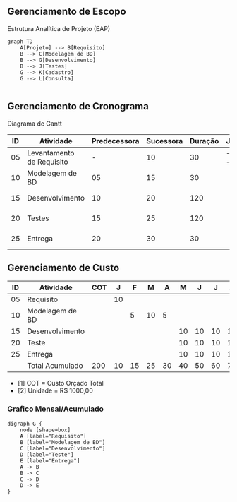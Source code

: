 
## Gerenciamento de Escopo

Estrutura Analítica de Projeto (EAP)

```mermaid
graph TD
    A[Projeto] --> B[Requisito]
    B --> C[Modelagem de BD]
    B --> G[Desenvolvimento]
    B --> J[Testes]
    G --> K[Cadastro]
    G --> L[Consulta]


```

## Gerenciamento de Cronograma

Diagrama de Gantt

| ID | Atividade | Predecessora | Sucessora | Duração | J | F | M | A | M | J | J | A | S | O | N | D |
| --- | --------- | ------------ | --------- | ------- | - | - | - | - | - | - | - | - | - | - | - | - |
| 05 | Levantamento de Requisito | - | 10 | 30 | -- |  |  |  |  |  |  |  |  |  |  |  | 
| 10 | Modelagem de BD | 05 | 15 | 30 |  | -- |  |  |  |  |  |  |  |  |  |  | 
| 15 | Desenvolvimento | 10 | 20 | 120 |  |  | -- | -- | -- | -- |  |  |  |  |  |  | 
| 20 | Testes | 15 | 25 | 120 |  |  |  |  |  |  | -- | -- | -- | -- |  |  |
| 25 | Entrega | 20 | 30 | 30 |  |  |  |  |  |  |  |  |  |  | -- |  |

## Gerenciamento de Custo

| ID | Atividade | COT | J | F | M | A | M | J | J | A | S | O | N | D |
| --- | --------- | ------------ | - | - | - | - | - | - | - | - | - | - | - | - |
| 05 | Requisito | | 10 | | | | | | | | | | | |
| 10 | Modelagem de BD | | | 5 | 10 | 5 | | | | | | | | |
| 15 | Desenvolvimento | | | | | | 10 | 10 | 10 | 10 | 10 | 10 | 10 | 10 |
| 20 | Teste | | | | | | 10 | 10 | 10 | 10 | 10 | 10 | 10 | 10 |
| 25 | Entrega | | | | | | 10 | 10 | 10 | 10 | 10 | 10 | 10 | 10 |
| | Total Acumulado | 200 | 10 | 15 | 25 | 30 | 40 | 50 | 60 | 70 | 80 | 90 | 100 | 110 |

- [1] COT = Custo Orçado Total
- [2] Unidade = R$ 1000,00

### Grafico Mensal/Acumulado

```graphviz
digraph G {
    node [shape=box]
    A [label="Requisito"]
    B [label="Modelagem de BD"]
    C [label="Desenvolvimento"]
    D [label="Teste"]
    E [label="Entrega"]
    A -> B
    B -> C
    C -> D
    D -> E
}
```
